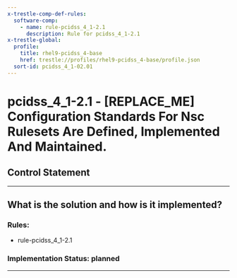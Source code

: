 ```yaml
---
x-trestle-comp-def-rules:
  software-comp:
    - name: rule-pcidss_4_1-2.1
      description: Rule for pcidss_4_1-2.1
x-trestle-global:
  profile:
    title: rhel9-pcidss_4-base
    href: trestle://profiles/rhel9-pcidss_4-base/profile.json
  sort-id: pcidss_4_1-02.01
---
```


# pcidss_4_1-2.1 - \[REPLACE_ME\] Configuration Standards For Nsc Rulesets Are Defined, Implemented And Maintained.

## Control Statement

______________________________________________________________________

## What is the solution and how is it implemented?

<!-- For implementation status enter one of: implemented, partial, planned, alternative, not-applicable -->

<!-- Note that the list of rules under ### Rules: is read-only and changes will not be captured after assembly to JSON -->

<!-- Add control implementation description here for control: pcidss_4_1-2.1 -->

### Rules:

  - rule-pcidss_4_1-2.1

### Implementation Status: planned

______________________________________________________________________
